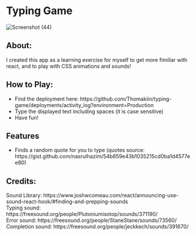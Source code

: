 <h1>Typing Game</h1>

![Screenshot (44)](https://user-images.githubusercontent.com/29510437/122645300-ce2cd700-d0e7-11eb-82c0-bcadcb1798d8.png)

<h2> About: </h2>
<p>
I created this app as a learning exercise for myself to get more fimiliar with react, and to play with CSS animations and sounds!
</p>

<h2> How to Play: </h2>
<ul>
<li>Find the deployment here: https://github.com/Thomakiin/typing-game/deployments/activity_log?environment=Production</li>
<li>Type the displayed text including spaces (it is case sensitive) </li>
<li>Have fun!</li>
</ul>

<h2> Features </h2>
<ul>
<li> Finds a random quote for you to type (quotes source: https://gist.github.com/nasrulhazim/54b659e43b1035215cd0ba1d4577ee80) </li>
</ul>

<h2> Credits: </h2>
<div> Sound Library: https://www.joshwcomeau.com/react/announcing-use-sound-react-hook/#finding-and-prepping-sounds </div>
<div>Typing sound: https://freesound.org/people/Plutoniumisotop/sounds/371190/ </div>
<div>Error sound: https://freesound.org/people/StaneStane/sounds/73560/ </div>
<div>Completion sound: https://freesound.org/people/jeckkech/sounds/391670/ </div>

